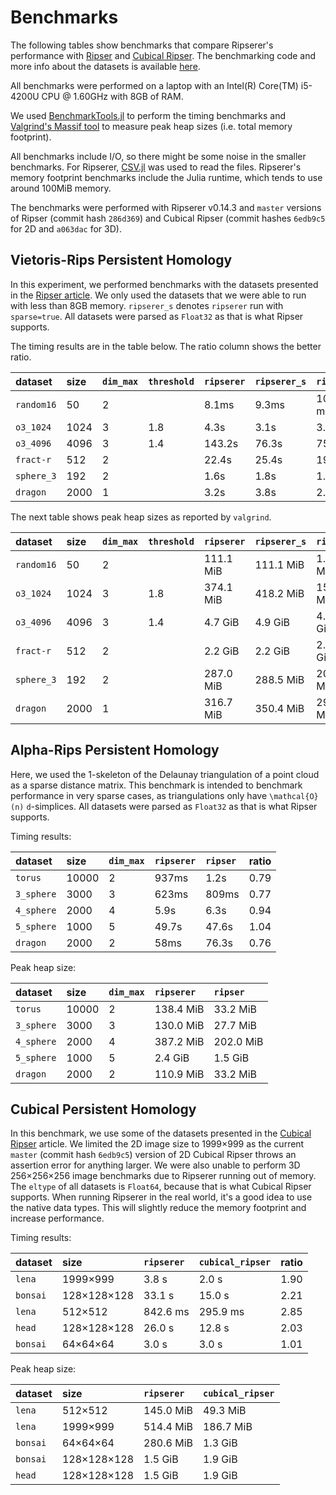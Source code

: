 # Benchmarks

The following tables show benchmarks that compare Ripserer's performance with
[Ripser](https://github.com/Ripser/ripser) and [Cubical
Ripser](https://github.com/CubicalRipser/). The benchmarking code and more info about the
datasets is available [here](https://github.com/mtsch/RipsererBenchmarks.jl).

All benchmarks were performed on a laptop with an Intel(R) Core(TM) i5-4200U CPU @ 1.60GHz
with 8GB of RAM.

We used [BenchmarkTools.jl](https://github.com/JuliaCI/BenchmarkTools.jl/) to perform the
timing benchmarks and [Valgrind's Massif
tool](https://www.valgrind.org/docs/manual/ms-manual.html) to measure peak heap sizes
(i.e. total memory footprint).

All benchmarks include I/O, so there might be some noise in the smaller benchmarks. For
Ripserer, [CSV.jl](https://github.com/JuliaData/CSV.jl) was used to read the
files. Ripserer's memory footprint benchmarks include the Julia runtime, which tends to use
around 100MiB memory.

The benchmarks were performed with Ripserer v0.14.3 and `master` versions of Ripser (commit
hash `286d369`) and Cubical Ripser (commit hashes `6edb9c5` for 2D and `a063dac` for 3D).

## Vietoris-Rips Persistent Homology

In this experiment, we performed benchmarks with the datasets presented in the [Ripser
article](https://arxiv.org/abs/1908.02518). We only used the datasets that we were able to
run with less than 8GB memory. `ripserer_s` denotes `ripserer` run with `sparse=true`. All
datasets were parsed as `Float32` as that is what Ripser supports.

The timing results are in the table below. The ratio column shows the better ratio.

| dataset    | size  | `dim_max` | `threshold` | `ripserer` | `ripserer_s` | `ripser`  | ratio |
| :--------- | :---- | :-------- | :---------- | :--------- | :----------- | :-------- | :---- |
| `random16` | 50    | 2         |             | 8.1ms      | 9.3ms        | 10.2 ms   | 0.80  |
| `o3_1024`  | 1024  | 3         | 1.8         | 4.3s       | 3.1s         | 3.1 s     | 1.01  |
| `o3_4096`  | 4096  | 3         | 1.4         | 143.2s     | 76.3s        | 75.6 s    | 1.01  |
| `fract-r`  | 512   | 2         |             | 22.4s      | 25.4s        | 19.6 s    | 1.14  |
| `sphere_3` | 192   | 2         |             | 1.6s       | 1.8s         | 1.5 s     | 1.04  |
| `dragon`   | 2000  | 1         |             | 3.2s       | 3.8s         | 2.8 s     | 1.12  |

The next table shows peak heap sizes as reported by `valgrind`.

| dataset    | size | `dim_max` | `threshold` | `ripserer` | `ripserer_s` | `ripser`  |
| :--------- | :--- | :-------- | :---------- | :--------- | :----------- | :-------- |
| `random16` | 50   | 2         |             | 111.1 MiB  | 111.1 MiB    | 1.1 MiB   |
| `o3_1024`  | 1024 | 3         | 1.8         | 374.1 MiB  | 418.2 MiB    | 151.0 MiB |
| `o3_4096`  | 4096 | 3         | 1.4         | 4.7 GiB    | 4.9 GiB      | 4.1 GiB   |
| `fract-r`  | 512  | 2         |             | 2.2 GiB    | 2.2 GiB      | 2.0 GiB   |
| `sphere_3` | 192  | 2         |             | 287.0 MiB  | 288.5 MiB    | 209.5 MiB |
| `dragon`   | 2000 | 1         |             | 316.7 MiB  | 350.4 MiB    | 296.8 MiB |

## Alpha-Rips Persistent Homology

Here, we used the 1-skeleton of the Delaunay triangulation of a point cloud as a sparse
distance matrix. This benchmark is intended to benchmark performance in very sparse cases,
as triangulations only have ``\mathcal{O}(n)`` ``d``-simplices. All datasets were parsed as
`Float32` as that is what Ripser supports.

Timing results:

| dataset    | size  | `dim_max` | `ripserer` | `ripser` | ratio |
| :--------- | :---- | :--------- | :-------- | :------- | :---- |
| `torus`    | 10000 | 2         | 937ms      | 1.2s     | 0.79  |
| `3_sphere` | 3000  | 3         | 623ms      | 809ms    | 0.77  |
| `4_sphere` | 2000  | 4         | 5.9s       | 6.3s     | 0.94  |
| `5_sphere` | 1000  | 5         | 49.7s      | 47.6s    | 1.04  |
| `dragon`   | 2000  | 2         | 58ms       | 76.3s    | 0.76  |

Peak heap size:

| dataset    | size  | `dim_max` | `ripserer` | `ripser`  |
| :--------- | :---- | :-------- | :--------- | :-------- |
| `torus`    | 10000 | 2         | 138.4 MiB  | 33.2 MiB  |
| `3_sphere` | 3000  | 3         | 130.0 MiB  | 27.7 MiB  |
| `4_sphere` | 2000  | 4         | 387.2 MiB  | 202.0 MiB |
| `5_sphere` | 1000  | 5         | 2.4 GiB    | 1.5 GiB   |
| `dragon`   | 2000  | 2         | 110.9 MiB  | 33.2 MiB  |

## Cubical Persistent Homology

In this benchmark, we use some of the datasets presented in the [Cubical
Ripser](https://arxiv.org/abs/2005.12692) article. We limited the 2D image size to 1999×999
as the current `master` (commit hash `6edb9c5`) version of 2D Cubical Ripser throws an
assertion error for anything larger. We were also unable to perform 3D 256×256×256 image
benchmarks due to Ripserer running out of memory. The `eltype` of all datasets is `Float64`,
because that is what Cubical Ripser supports. When running Ripserer in the real world, it's
a good idea to use the native data types. This will slightly reduce the memory footprint and
increase performance.

Timing results:

| dataset  | size        | `ripserer` | `cubical_ripser` | ratio |
| :------- | :---------- | :-------   | :--------------- | :---- |
| `lena`   | 1999×999    | 3.8 s      | 2.0 s            | 1.90  |
| `bonsai` | 128×128×128 | 33.1 s     | 15.0 s           | 2.21  |
| `lena`   | 512×512     | 842.6 ms   | 295.9 ms         | 2.85  |
| `head`   | 128×128×128 | 26.0 s     | 12.8 s           | 2.03  |
| `bonsai` | 64×64×64    | 3.0 s      | 3.0 s            | 1.01  |

Peak heap size:

| dataset  | size        | `ripserer` | `cubical_ripser` |
| :------- | :---------- | :--------- | :--------------- |
| `lena`   | 512×512     | 145.0 MiB  | 49.3 MiB         |
| `lena`   | 1999×999    | 514.4 MiB  | 186.7 MiB        |
| `bonsai` | 64×64×64    | 280.6 MiB  | 1.3 GiB          |
| `bonsai` | 128×128×128 | 1.5 GiB    | 1.9 GiB          |
| `head`   | 128×128×128 | 1.5 GiB    | 1.9 GiB          |
